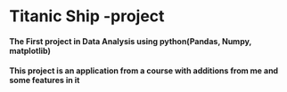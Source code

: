 <h1> Titanic Ship -project </h1>
<h4> The First project in Data Analysis using python(Pandas, Numpy, matplotlib)
<br>
<h4> This project is an application from a course with additions from me and some features in it </h4>
